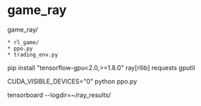 # game_ray


game_ray/

    * rl_game/
    * ppo.py
    * trading_env.py

pip install "tensorflow-gpu<2.0,>=1.8.0" ray[rllib] requests gputil

CUDA_VISIBLE_DEVICES="0" python ppo.py

tensorboard --logdir=~/ray_results/